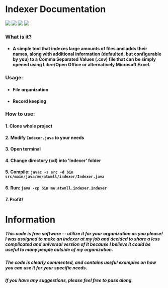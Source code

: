 # Indexer Documentation
![](https://img.shields.io/badge/Language-Java-yellow) ![](https://img.shields.io/badge/Purpose-Enterprise/Small_biz-ff69b4)
![](https://img.shields.io/badge/Build-stable-success)
![](https://img.shields.io/badge/Other%20Info%3A-Educational%2FProductivity-9cf)

### What is it?
* #### A simple tool that indexes large amounts of files and adds their names, along with additional information (defaulted, but configurable by you) to a Comma Separated Values (.csv) file that can be simply opened using Libre/Open Office or alternatively Microsoft Excel.

### Usage:
* #### File organization
* #### Record keeping

### How to use:
#### 1. Clone whole project
#### 2. Modify `Indexer.java` to your needs
#### 3. Open terminal
#### 4. Change directory (cd) into 'Indexer' folder
#### 5. Compile: `javac -s src -d bin src/main/java/me/atwmll/indexer/Indexer.java`
#### 6. Run: `java -cp bin me.atwmll.indexer.Indexer`
#### 7. Profit!

# Information

##### This code is free software -- utilize it for your organization as you please! I was assigned to make an indexer at my job and decided to share a less complicated and universal version of it because I believe it could be useful to many people outside of my organization.


##### The code is clearly commented, and contains useful examples on how you can use it for your specific needs.

##### If you have any suggestions, please feel free to pass along.
